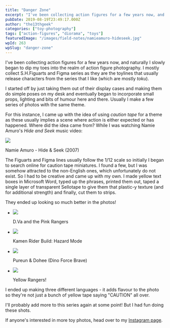 ```yaml
---
title: "Danger Zone"
excerpt: "I've been collecting action figures for a few years now, and naturally I slowly began to dip my toes into the realm of action figure photography. I mostly…"
pubDate: 2019-08-19T23:49:17.000Z
author: "the13thgeek"
categories: ["toy-photography"]
tags: ["action-figures", "diorama", "toys"]
featuredImage: "/images/field-notes/namieamuro-hideseek.jpg"
wpId: 263
wpSlug: "danger-zone"
---
```


I've been collecting action figures for a few years now, and naturally I slowly began to dip my toes into the realm of action figure photography. I mostly collect S.H.Figuarts and Figma series as they are the toylines that usually release characters from the series that I like (which are mostly _toku_).

I started off by just taking them out of their display cases and making them do simple poses on my desk and eventually began to incorporate small props, lighting and bits of humour here and there. Usually I make a few series of photos with the same theme.

For this instance, I came up with the idea of using _caution tape_ for a theme as these usually implies a scene where action is either expected or has happened. Where did the idea came from? While I was watching Namie Amuro's _Hide and Seek_ music video:

![](/images/field-notes/namieamuro-hideseek.jpg)

Namie Amuro - Hide & Seek (2007)

The Figuarts and Figma lines usually follow the 1/12 scale so initially I began to search online for caution tape miniatures. I found a few, but I was somehow attracted to the non-English ones, which unfortunately do not exist. So I had to be creative and came up with my own. I made yellow text boxes in Microsoft Word, typed up the phrases, printed them out, taped a single layer of transparent Sellotape to give them that plastic-y texture (and for additional strength) and finally, cut them to strips.

They ended up looking so much better in the photos!

*   ![](/images/field-notes/dgz-figures-dva.jpg)
    
    D.Va and the Pink Rangers
    
*   ![](/images/field-notes/dgz-figures-hazard.jpg)
    
    Kamen Rider Build: Hazard Mode
    
*   ![](/images/field-notes/dgz-figures-kyoryu.jpg)
    
    Pureun & Dohee (Dino Force Brave)
    
*   ![](/images/field-notes/dgz-figures-yellow.jpg)
    
    Yellow Rangers!
    

I ended up making three different languages - it adds flavour to the photo so they're not just a bunch of yellow tape saying "CAUTION" all over.

I'll probably add more to this series again at some point! But I had fun doing these shots.

If anyone's interested in more toy photos, head over to my [Instagram page](https://instagram.com/the13thgeek/).